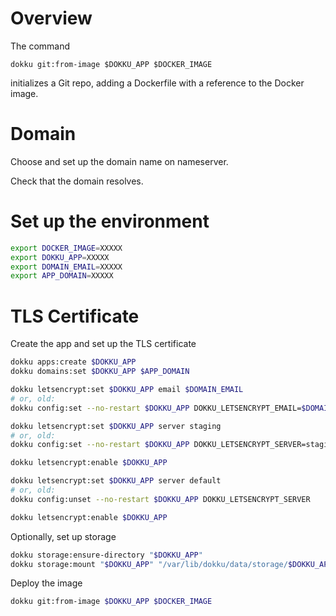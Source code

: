 # Overview

The command

```
dokku git:from-image $DOKKU_APP $DOCKER_IMAGE
```

initializes a Git repo, adding a Dockerfile
with a reference to the Docker image.

# Domain

Choose and set up the domain name on nameserver.

Check that the domain resolves.

# Set up the environment

```sh
export DOCKER_IMAGE=XXXXX
export DOKKU_APP=XXXXX
export DOMAIN_EMAIL=XXXXX
export APP_DOMAIN=XXXXX
```

# TLS Certificate

Create the app and set up the TLS certificate

```sh
dokku apps:create $DOKKU_APP
dokku domains:set $DOKKU_APP $APP_DOMAIN

dokku letsencrypt:set $DOKKU_APP email $DOMAIN_EMAIL
# or, old:
dokku config:set --no-restart $DOKKU_APP DOKKU_LETSENCRYPT_EMAIL=$DOMAIN_EMAIL

dokku letsencrypt:set $DOKKU_APP server staging
# or, old:
dokku config:set --no-restart $DOKKU_APP DOKKU_LETSENCRYPT_SERVER=staging

dokku letsencrypt:enable $DOKKU_APP

dokku letsencrypt:set $DOKKU_APP server default
# or, old:
dokku config:unset --no-restart $DOKKU_APP DOKKU_LETSENCRYPT_SERVER

dokku letsencrypt:enable $DOKKU_APP
```

Optionally, set up storage

```sh
dokku storage:ensure-directory "$DOKKU_APP"
dokku storage:mount "$DOKKU_APP" "/var/lib/dokku/data/storage/$DOKKU_APP:/PATH/IN/CONTAINER"
```

Deploy the image

```sh
dokku git:from-image $DOKKU_APP $DOCKER_IMAGE
```
